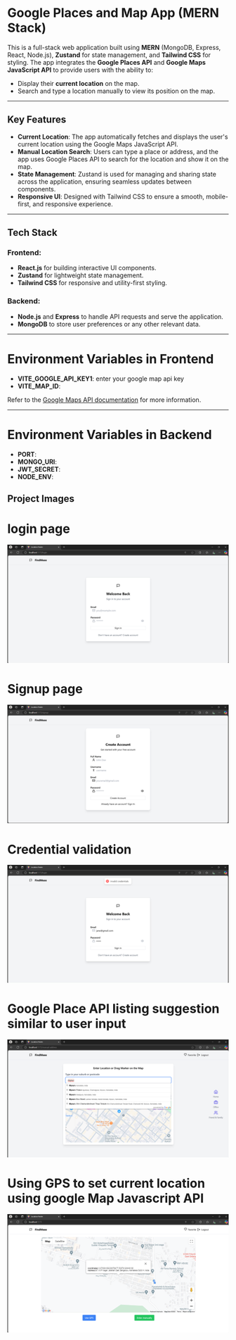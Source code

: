 # Google Places and Map App (MERN Stack)

This is a full-stack web application built using **MERN** (MongoDB, Express, React, Node.js), **Zustand** for state management, and **Tailwind CSS** for styling. The app integrates the **Google Places API** and **Google Maps JavaScript API** to provide users with the ability to:

- Display their **current location** on the map.
- Search and type a location manually to view its position on the map.

---

## Key Features

- **Current Location**: The app automatically fetches and displays the user's current location using the Google Maps JavaScript API.
- **Manual Location Search**: Users can type a place or address, and the app uses Google Places API to search for the location and show it on the map.
- **State Management**: Zustand is used for managing and sharing state across the application, ensuring seamless updates between components.
- **Responsive UI**: Designed with Tailwind CSS to ensure a smooth, mobile-first, and responsive experience.

---

## Tech Stack

### Frontend:
- **React.js** for building interactive UI components.
- **Zustand** for lightweight state management.
- **Tailwind CSS** for responsive and utility-first styling.

### Backend:
- **Node.js** and **Express** to handle API requests and serve the application.
- **MongoDB** to store user preferences or any other relevant data.

---

# Environment Variables in Frontend

- **VITE_GOOGLE_API_KEY1**: enter your google map api key  
- **VITE_MAP_ID**:  

Refer to the [Google Maps API documentation](https://developers.google.com/maps/documentation) for more information.

---

# Environment Variables in Backend

- **PORT**:  
- **MONGO_URI**:  
- **JWT_SECRET**:  
- **NODE_ENV**:

## Project Images 

# login page

![Login Image](docImg/login.png)

# Signup page

![Signup Image](docImg/signup.png)

# Credential validation

![Invalid Image](docImg/invalid.png)

# Google Place API listing suggestion similar to user input

![List Image](docImg/list.png)

# Using GPS to set current location using google Map Javascript API

![List Image](docImg/infowindow.png)


